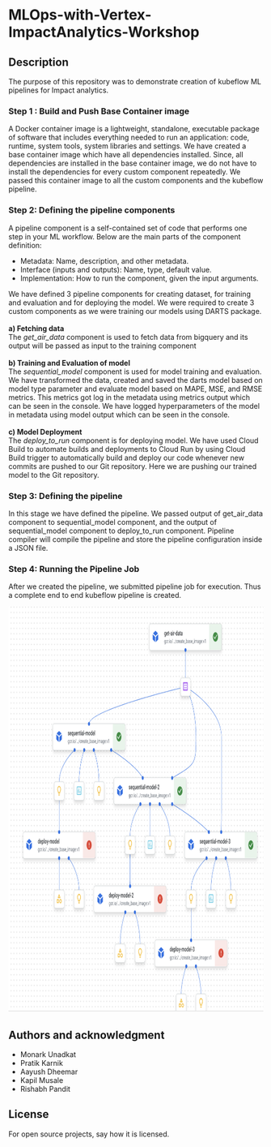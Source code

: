 # MLOps-with-Vertex-ImpactAnalytics-Workshop

## Description
The purpose of this repository was to demonstrate creation of kubeflow ML pipelines for Impact analytics.
### Step 1 : Build and Push Base Container image
A Docker container image is a lightweight, standalone, executable package of software that includes everything needed to run an application: code, runtime, system tools, system libraries and settings. We have created a base container image which have all dependencies installed. Since, all dependencies are installed in the base container image, we do not have to install the dependencies for every custom component repeatedly. We passed this container image to all the custom components and the kubeflow pipeline.
### Step 2: Defining the pipeline components
A pipeline component is a self-contained set of code that performs one step in your ML workflow. 
Below are the main parts of the component definition:
- Metadata: Name, description, and other metadata.
- Interface (inputs and outputs): Name, type, default value.
- Implementation: How to run the component, given the input arguments.

We have defined 3 pipeline components for creating dataset, for training and evaluation and for deploying the model. We were required to create 3 custom components as we were training our models using DARTS package.
<br>
<br>
**a) Fetching data** <br>
The *get_air_data* component is used to fetch data from bigquery and its output will be passed as input to the training component
<br>
<br>
**b) Training and Evaluation of model** <br>
The *sequential_model* component is used for model training and evaluation. We have transformed the data, created and saved the darts model based on model type parameter and evaluate model based on MAPE, MSE, and RMSE metrics. This metrics got log in the metadata using metrics output which can be seen in the console. We have logged hyperparameters of the model in metadata using model output which can be seen in the console.
<br>
<br>
**c) Model Deployment** <br>
The *deploy_to_run* component is for deploying model. We have used Cloud Build to automate builds and deployments to Cloud Run by using Cloud Build trigger to automatically build and deploy our code whenever new commits are pushed to our Git repository. Here we are pushing our trained model to the Git repository.
<br>

### Step 3: Defining the pipeline
In this stage we have defined the pipeline. We passed output of get_air_data component to sequential_model component, and the output of sequential_model component to deploy_to_run component. Pipeline compiler will compile the pipeline and store the pipeline configuration inside a JSON file.

### Step 4: Running the Pipeline Job
After we created the pipeline, we submitted pipeline job for execution. Thus a complete end to end kubeflow pipeline is created.
<p>
<img src='./ML_Pipeline.png' width="1000" height="800">
</p>

## Authors and acknowledgment
- Monark Unadkat
- Pratik Karnik
- Aayush Dheemar
- Kapil Musale
- Rishabh Pandit


## License
For open source projects, say how it is licensed.

